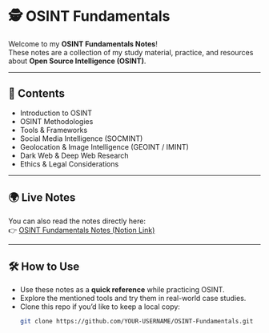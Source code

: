 # 🕵️ OSINT Fundamentals

Welcome to my **OSINT Fundamentals Notes**!  
These notes are a collection of my study material, practice, and resources about **Open Source Intelligence (OSINT)**.

---

## 📖 Contents
- Introduction to OSINT  
- OSINT Methodologies  
- Tools & Frameworks  
- Social Media Intelligence (SOCMINT)  
- Geolocation & Image Intelligence (GEOINT / IMINT)  
- Dark Web & Deep Web Research  
- Ethics & Legal Considerations  

---

## 🌍 Live Notes
You can also read the notes directly here:  
👉 [OSINT Fundamentals Notes (Notion Link)](https://sideways-bone-9eb.notion.site/OSINT-Fundamentals-Notes-23784456c40d802fa597c56a85fca001)

---

## 🛠️ How to Use
- Use these notes as a **quick reference** while practicing OSINT.  
- Explore the mentioned tools and try them in real-world case studies.  
- Clone this repo if you’d like to keep a local copy:  
  ```bash
  git clone https://github.com/YOUR-USERNAME/OSINT-Fundamentals.git
